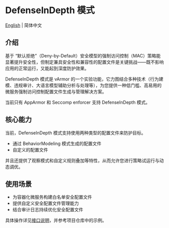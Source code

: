 # DefenseInDepth 模式

[English](defense_in_depth.md) | 简体中文

## 介绍

基于 “默认拒绝”（Deny-by-Default）安全模型的强制访问控制（MAC）策略能显著提升安全性，但制定兼具安全性和兼容性的配置文件是关键挑战——既不影响应用的正常运行，又能起到深度防护效果。

DefenseInDepth 模式是 vArmor 的一个实验功能，它力图结合多种技术（行为建模、违规审计、大语言模型辅助分析与处理等），为您提供一种低门槛、高易用的微服务强制访问控制配置文件生成与管理解决方案。

当前只有 AppArmor 和 Seccomp enforcer 支持 DefenseInDepth 模式。

## 核心能力

当前，DefenseInDepth 模式支持使用两种类型的配置文件来防护目标。

* 通过 BehaviorModeling 模式生成的配置文件
* 自定义的配置文件

并且还提供了观察模式和自定义规则叠加等特性，从而允许您进行策略试运行与动态调优。

## 使用场景

* 为容器化微服务构建白名单安全配置文件
* 提供自定义安全配置文件管理能力
* 结合审计日志持续优化安全配置文件

具体操作详见[接口说明](../../../getting_started/interface_specification.zh_CN.md#defenseindepth)，并参考项目仓库中的示例。
